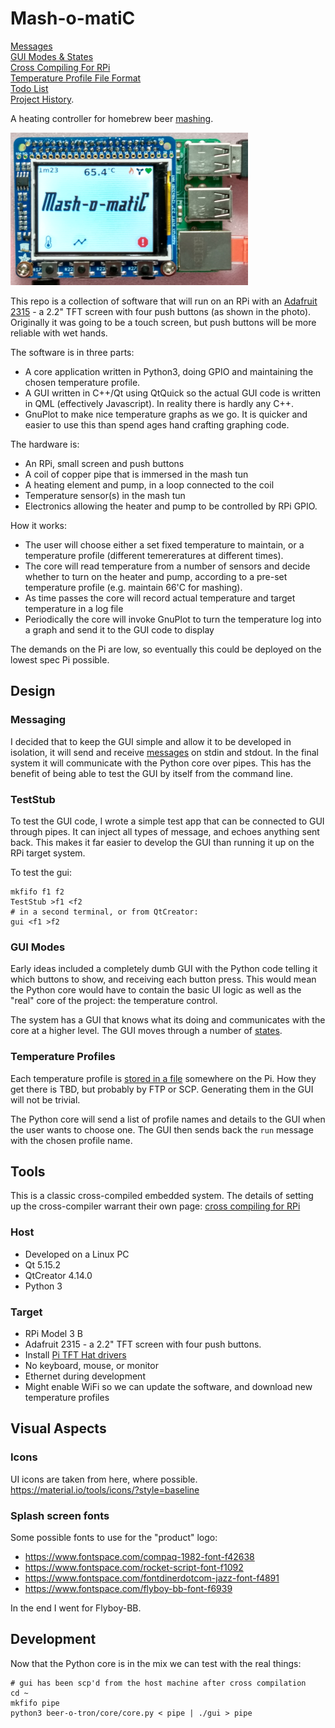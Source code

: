 # Mash-o-matiC

[Messages](doc/messages.md)<br>
[GUI Modes & States](doc/gui_modes.md)<br>
[Cross Compiling For RPi](doc/rpi_setup.md)<br>
[Temperature Profile File Format](doc/file_format.md)<br>
[Todo List](doc/todo.md)<br>
[Project History](doc/history.md).<br>

A heating controller for homebrew beer [mashing](https://en.wikipedia.org/wiki/Mashing).

![Photgraph of Mash-o-matiC RPi](doc/mash-o-matic.png)

This repo is a collection of software that will run on an RPi with an [Adafruit 2315](https://www.adafruit.com/product/2315) - a 2.2" TFT screen with four push buttons (as shown in the photo). Originally it was going to be a touch screen, but push buttons will be more reliable with wet hands. 

The software is in three parts:
* A core application written in Python3, doing GPIO and maintaining the chosen temperature profile.
* A GUI written in C++/Qt using QtQuick so the actual GUI code is written in QML (effectively Javascript). In reality there is hardly any C++.
* GnuPlot to make nice temperature graphs as we go. It is quicker and easier to use this than spend ages hand crafting graphing code.

The hardware is:
* An RPi, small screen and push buttons
* A coil of copper pipe that is immersed in the mash tun
* A heating element and pump, in a loop connected to the coil
* Temperature sensor(s) in the mash tun
* Electronics allowing the heater and pump to be controlled by RPi GPIO.

How it works:
* The user will choose either a set fixed temperature to maintain, or a temperature profile (different temereratures at different times). 
* The core will read temperature from a number of sensors and decide whether to turn on the heater and pump, according to a pre-set temperature profile (e.g. maintain 66'C for mashing).
* As time passes the core will record actual temperature and target temperature in a log file
* Periodically the core will invoke GnuPlot to turn the temperature log into a graph and send it to the GUI code to display

The demands on the Pi are low, so eventually this could be deployed on the lowest spec Pi possible.

## Design

### Messaging
I decided that to keep the GUI simple and allow it to be developed in isolation, it will send and receive [messages](doc/messages.md) on stdin and stdout. In the final system it will communicate with the Python core over pipes. This has the benefit of being able to test the GUI by itself from the command line.

### TestStub

To test the GUI code, I wrote a simple test app that can be connected to GUI through pipes.
It can inject all types of message, and echoes anything sent back. This makes it far easier to develop the GUI than running it up on the RPi target system.

To test the gui:

    mkfifo f1 f2
    TestStub >f1 <f2
    # in a second terminal, or from QtCreator:
    gui <f1 >f2

### GUI Modes
Early ideas included a completely dumb GUI with the Python code telling it which buttons to show, and receiving each button press. This would mean the Python core would have to contain the basic UI logic as well as the "real" core of the project: the temperature control. 

The system has a GUI that knows what its doing and communicates with the core at a higher level. The GUI moves through a number of [states](doc/gui_modes.md).

### Temperature Profiles

Each temperature profile is [stored in a file](doc/file_format.md) somewhere on the Pi. How they get there is TBD, but probably by FTP or SCP. Generating them in the GUI will not be trivial.

The Python core will send a list of profile names and details to the GUI when the user wants to choose one. The GUI then sends back the `run` message with the chosen profile name.

## Tools

This is a classic cross-compiled embedded system. The details of setting up the cross-compiler warrant their own page:
[cross compiling for RPi](doc/rpi_setup.md)

### Host
* Developed on a Linux PC
* Qt 5.15.2
* QtCreator 4.14.0
* Python 3

### Target
* RPi Model 3 B
* Adafruit 2315 - a 2.2" TFT screen with four push buttons.
* Install [Pi TFT Hat drivers](https://learn.adafruit.com/adafruit-2-2-pitft-hat-320-240-primary-display-for-raspberry-pi/easy-install)
* No keyboard, mouse, or monitor
* Ethernet during development
* Might enable WiFi so we can update the software, and download new temperature profiles


## Visual Aspects

### Icons

UI icons are taken from here, where possible. https://material.io/tools/icons/?style=baseline

### Splash screen fonts

Some possible fonts to use for the "product" logo:

* https://www.fontspace.com/compaq-1982-font-f42638
* https://www.fontspace.com/rocket-script-font-f1092
* https://www.fontspace.com/fontdinerdotcom-jazz-font-f4891
* https://www.fontspace.com/flyboy-bb-font-f6939

In the end I went for Flyboy-BB.

## Development

Now that the Python core is in the mix we can test with the real things:

    # gui has been scp'd from the host machine after cross compilation
    cd ~
    mkfifo pipe
    python3 beer-o-tron/core/core.py < pipe | ./gui > pipe

